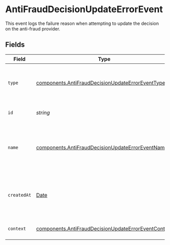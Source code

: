 # AntiFraudDecisionUpdateErrorEvent

This event logs the failure reason when attempting to update the decision on the anti-fraud provider.


## Fields

| Field                                                                                                                      | Type                                                                                                                       | Required                                                                                                                   | Description                                                                                                                | Example                                                                                                                    |
| -------------------------------------------------------------------------------------------------------------------------- | -------------------------------------------------------------------------------------------------------------------------- | -------------------------------------------------------------------------------------------------------------------------- | -------------------------------------------------------------------------------------------------------------------------- | -------------------------------------------------------------------------------------------------------------------------- |
| `type`                                                                                                                     | [components.AntiFraudDecisionUpdateErrorEventType](../../models/components/antifrauddecisionupdateerroreventtype.md)       | :heavy_minus_sign:                                                                                                         | The type of this resource. Is always `transaction-event`.                                                                  | transaction-event                                                                                                          |
| `id`                                                                                                                       | *string*                                                                                                                   | :heavy_minus_sign:                                                                                                         | The unique identifier for this event.                                                                                      | fe26475d-ec3e-4884-9553-f7356683f7f9                                                                                       |
| `name`                                                                                                                     | [components.AntiFraudDecisionUpdateErrorEventName](../../models/components/antifrauddecisionupdateerroreventname.md)       | :heavy_minus_sign:                                                                                                         | The name of this resource. Is always `anti-fraud-decision-update-error`.                                                   | anti-fraud-decision-update-error                                                                                           |
| `createdAt`                                                                                                                | [Date](https://developer.mozilla.org/en-US/docs/Web/JavaScript/Reference/Global_Objects/Date)                              | :heavy_minus_sign:                                                                                                         | The date and time when this transaction event was created in our system.                                                   | 2013-07-16T19:23:00.000+00:00                                                                                              |
| `context`                                                                                                                  | [components.AntiFraudDecisionUpdateErrorEventContext](../../models/components/antifrauddecisionupdateerroreventcontext.md) | :heavy_minus_sign:                                                                                                         | Additional context for this event.                                                                                         |                                                                                                                            |